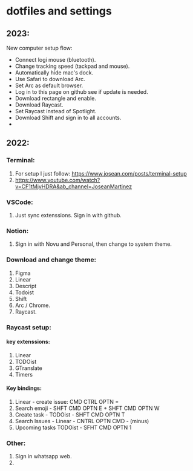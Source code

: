 # dotfiles and settings

## 2023:

New computer setup flow:
* Connect logi mouse (bluetooth).
* Change tracking speed (tackpad and mouse).
* Automatically hide mac's dock.
* Use Safari to download Arc. 
* Set Arc as default browser.
* Log in to this page on github see if update is needed.
* Download rectangle and enable.
* Download Raycast.
* Set Raycast instead of Spotlight.
* Download Shift and sign in to all accounts.
* 

## 2022:

### Terminal:
1. For setup I just follow: https://www.josean.com/posts/terminal-setup
2. https://www.youtube.com/watch?v=CF1tMjvHDRA&ab_channel=JoseanMartinez


### VSCode:
1. Just sync extenssions. Sign in with github.

### Notion:
1. Sign in with Novu and Personal, then change to system theme.

### Download and change theme:
1. Figma
2. Linear
3. Descript
4. Todoist
5. Shift
6. Arc / Chrome.
7. Raycast.

### Raycast setup: 
#### key extenssions:
1. Linear
2. TODOist
3. GTranslate
4. Timers

#### Key bindings:
1. Linear - create issue: CMD CTRL OPTN =
2. Search emoji - SHFT CMD OPTN E + SHFT CMD OPTN W
3. Create task - TODOist - SHFT CMD OPTN T
4. Search Issues - Linear - CNTRL OPTN CMD - (minus)
5. Upcoming tasks TODOist - SFHT CMD OPTN 1


### Other:
1. Sign in whatsapp web.
2. 
